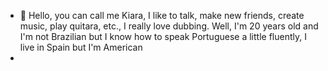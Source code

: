 - 👋 Hello, you can call me Kiara, I like to talk, make new friends, create music, play quitara, etc., I really love dubbing. Well, I'm 20 years old and I'm not Brazilian but I know how to speak Portuguese a little fluently, I live in Spain but I'm American
- 

<!---
Kiara-Dubladora/Kiara-Dubladora is a ✨ special ✨ repository because its `README.md` (this file) appears on your GitHub profile.
You can click the Preview link to take a look at your changes.
--->
